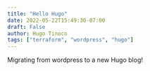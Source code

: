 ```yaml
---
title: "Hello Hugo"
date: 2022-05-22T15:49:30-07:00
draft: False
author: Hugo Tinoco
tags: ["terraform", "wordpress", "hugo"]
---
```


Migrating from wordpress to a new Hugo blog!

